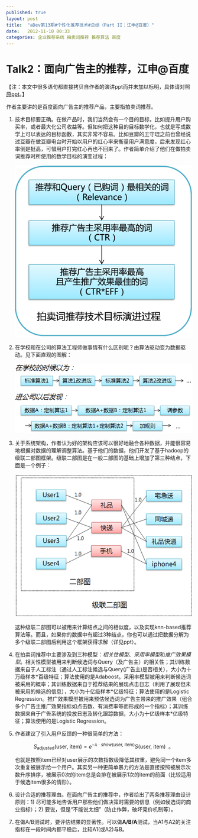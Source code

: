 ```yaml
---
published: true
layout: post
title:  "aDev第13期#个性化推荐技术#总结（Part II：江申@百度）"
date:   2012-11-10 00:33
categories: 企业推荐系统 拍卖词推荐 推荐算法 百度
---
```


# Talk2：面向广告主的推荐，江申@百度

【注：本文中很多语句都直接拷贝自作者的演讲ppt而并未加以标明，具体请对照[原ppt][jiangshen]。】

作者主要讲的是百度面向广告主的推荐产品，主要指拍卖词推荐。

 

1. 技术目标要正确。在做产品时，我们当然会有一个目的目标，比如提升用户购买率，或者最大化公司收益等。但如何把这种目的目标数学化，也就是写成数学上可以表达的目标函数，其实非常不容易。比如豆瓣的王守琨之前也曾经说过豆瓣在做豆瓣电台时开始以用户的红心率来衡量用户满意度，后来发现红心率倒是挺高，可惜用户打完红心再也不回来了。作者简单介绍了他们在做拍卖词推荐时所使用的数学目标的演变过程：

   ![流程图][flow] 


2. 在学校和在公司的算法工程师做事情有什么区别呢？由算法驱动变为数据驱动。见下面直观的图解：

   ![流程图][flow2] 


3. 关于系统架构，作者认为好的架构应该可以很好地融合各种数据，并能很容易地根据对数据的理解调整算法。基于他们的数据，他们开发了基于hadoop的级联二部图框架。级联二部图是在一般二部图的基础上增加了第三种结点，下面是一个例子：

   ![流程图][flow3] 

   这种级联二部图可以被用来计算结点之间的相似度，以及实现knn-based推荐算法等。而且，如果你的数据中有超过3种结点，你也可以通过把数据分解为多个级联二部图后利用这个框架获得求解（详见ppt）。


4. 在拍卖词推荐中主要涉及到三种模型：*相关性模型*、*采用率模型*和*推广效果模型*。相关性模型被用来判断候选词与Query（及广告主）的相关性；其训练数据来自于人工标注（通过人工标注候选与Query(广告主)是否相关），大小为十万级样本\*百级特征；算法使用的是Adaboost。采用率模型被用来判断候选词被采用的概率；其训练数据来自于推荐结果的展现点击日志（利用了展现但未被采用的候选的信息），大小为十亿级样本\*亿级特征；算法使用的是Logistic Regression。推广效果模型被用来预估候选词为广告主带来的推广效果（组合多个广告主推广效果指标如点击数、有消费率等而形成的一个指标）；其训练数据来自于广告系统的投放日志及转化跟踪数据，大小为十亿级样本*亿级特征；算法使用的是Logistic Regression。


5. 作者建议了引入用户反馈的一种很简单的方法：

   $$
   S_{\text{adjusted}}(\text{user, item}) = e^{-\lambda \cdot show(\text{user, item})} S(\text{user, item}) \ \ \text{。}
   $$

   也就是按照item已经对user展示的次数指数级降低其权重，避免同一个item多次重复被展示给一个用户。其实另一种更简单暴力的方法是直接按照被展示次数升序排序，被展示0次的item总是会排在被展示1次的item的前面（比较适用于候选item很多的情形）。
 

6. 设计合适的推荐理由。在面向广告主的推荐中，作者给出了两条推荐理由设计原则：1) 尽可能多地告诉用户那些他们做决策时需要的信息（例如候选词的商业指标）；2) 要说，但是“不能说太细”（防止作弊，破坏竞价机制等）。
 

7. 在做A/B测试时，要评估结果的显著性。可以做**A/B/A**测试，当A1与A2的关注指标在一段时间内都平稳后，比较A1(或A2)与B。


[jiangshen]: http://pan.baidu.com/s/1kTqprO7 "江申的slides"

[flow]: /images/jiangshen_flow.png "流程图"
[flow2]: /images/jiangshen_flow2.png "流程图2"
[flow3]: /images/jiangshen_flow3.png "流程图3"
